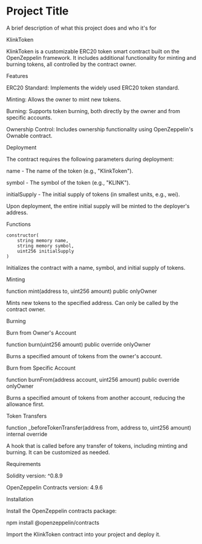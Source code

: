 
# Project Title

A brief description of what this project does and who it's for

KlinkToken

KlinkToken is a customizable ERC20 token smart contract built on the OpenZeppelin framework. It includes additional functionality for minting and burning tokens, all controlled by the contract owner.

Features

ERC20 Standard: Implements the widely used ERC20 token standard.

Minting: Allows the owner to mint new tokens.

Burning: Supports token burning, both directly by the owner and from specific accounts.

Ownership Control: Includes ownership functionality using OpenZeppelin's Ownable contract.

Deployment

The contract requires the following parameters during deployment:

name - The name of the token (e.g., "KlinkToken").

symbol - The symbol of the token (e.g., "KLINK").

initialSupply - The initial supply of tokens (in smallest units, e.g., wei).

Upon deployment, the entire initial supply will be minted to the deployer's address.

Functions



``` 
constructor(
    string memory name,
    string memory symbol,
    uint256 initialSupply
)
```

Initializes the contract with a name, symbol, and initial supply of tokens.

Minting

function mint(address to, uint256 amount) public onlyOwner

Mints new tokens to the specified address. Can only be called by the contract owner.

Burning

Burn from Owner's Account

function burn(uint256 amount) public override onlyOwner

Burns a specified amount of tokens from the owner's account.

Burn from Specific Account

function burnFrom(address account, uint256 amount) public override onlyOwner

Burns a specified amount of tokens from another account, reducing the allowance first.

Token Transfers

function _beforeTokenTransfer(address from, address to, uint256 amount) internal override

A hook that is called before any transfer of tokens, including minting and burning. It can be customized as needed.

Requirements

Solidity version: ^0.8.9

OpenZeppelin Contracts version: 4.9.6

Installation

Install the OpenZeppelin contracts package:

npm install @openzeppelin/contracts

Import the KlinkToken contract into your project and deploy it.

